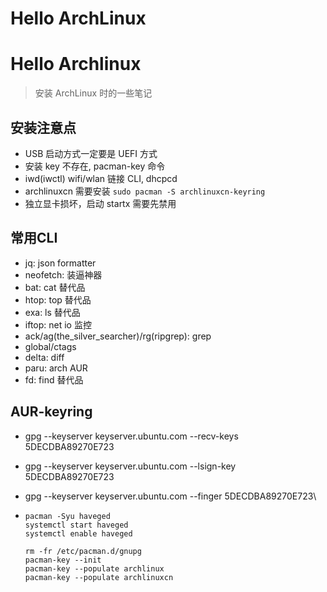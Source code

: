 # Hello ArchLinux


# Hello Archlinux



> 安装 ArchLinux 时的一些笔记



##  安装注意点

- USB 启动方式一定要是 UEFI 方式
- 安装 key 不存在, pacman-key 命令
- iwd(iwctl) wifi/wlan 链接 CLI, dhcpcd
- archlinuxcn 需要安装   ```sudo pacman -S archlinuxcn-keyring```
- 独立显卡损坏，启动 startx 需要先禁用



## 常用CLI

- jq: json formatter
- neofetch: 装逼神器
- bat: cat 替代品
- htop: top 替代品
- exa: ls 替代品
- iftop: net io 监控
- ack/ag(the_silver_searcher)/rg(ripgrep): grep
- global/ctags
- delta: diff
- paru: arch AUR
- fd: find 替代品



## AUR-keyring

- gpg --keyserver keyserver.ubuntu.com --recv-keys 5DECDBA89270E723

- gpg --keyserver keyserver.ubuntu.com --lsign-key 5DECDBA89270E723

- gpg --keyserver keyserver.ubuntu.com --finger 5DECDBA89270E723\

- ```
  pacman -Syu haveged
  systemctl start haveged
  systemctl enable haveged
  
  rm -fr /etc/pacman.d/gnupg
  pacman-key --init
  pacman-key --populate archlinux
  pacman-key --populate archlinuxcn
  ```


